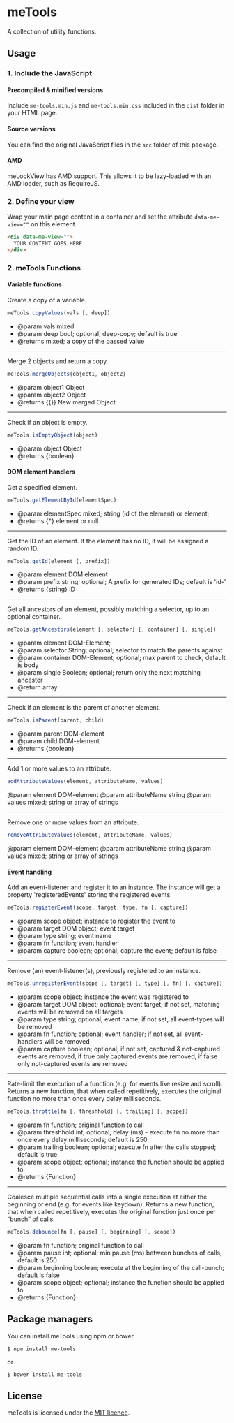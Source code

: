 # meTools #

A collection of utility functions.

## Usage ##

### 1. Include the JavaScript ###
#### Precompiled & minified versions ####
Include `me-tools.min.js` and `me-tools.min.css` included in the `dist` folder in your HTML page.

#### Source versions ####
You can find the original JavaScript files in the `src` folder of this package.

#### AMD ####
meLockView has AMD support. This allows it to be lazy-loaded with an AMD loader, such as RequireJS.

### 2. Define your view ###
Wrap your main page content in a container and set the attribute `data-me-view=""` on this element.

```html
<div data-me-view="">
  YOUR CONTENT GOES HERE
</div>
```

### 2. meTools Functions ###
#### Variable functions ####

Create a copy of a variable.

```javascript
meTools.copyValues(vals [, deep])
```

* @param vals mixed
* @param deep bool; optional; deep-copy; default is true
* @returns mixed; a copy of the passed value
 
---

Merge 2 objects and return a copy.

```javascript
meTools.mergeObjects(object1, object2)
``` 

* @param object1 Object
* @param object2 Object
* @returns {{}} New merged Object

---

Check if an object is empty.

```javascript
meTools.isEmptyObject(object)
```

* @param object Object
* @returns {boolean}

#### DOM element handlers ####

Get a specified element.

```javascript
meTools.getElementById(elementSpec)
```

* @param elementSpec mixed; string (id of the element) or element;
* @returns {*} element or null

---

Get the ID of an element. If the element has no ID, it will be assigned a random ID.

```javascript
meTools.getId(element [, prefix])
```

* @param element DOM element
* @param prefix string; optional; A prefix for generated IDs; default is 'id-'
* @returns {string} ID

---

Get all ancestors of an element, possibly matching a selector, up to an optional container.
 
```javascript
meTools.getAncestors(element [, selector] [, container] [, single])
```
 
* @param element DOM-Element;
* @param selector String; optional; selector to match the parents against
* @param container DOM-Element; optional; max parent to check; default is body
* @param single Boolean; optional; return only the next matching ancestor
* @return array

---

Check if an element is the parent of another element.

```javascript
meTools.isParent(parent, child)
```

* @param parent DOM-element
* @param child DOM-element
* @returns {boolean}

---

Add 1 or more values to an attribute.

```javascript
addAttributeValues(element, attributeName, values)
```

@param element DOM-element
@param attributeName string
@param values mixed; string or array of strings

---

Remove one or more values from an attribute.

```javascript
removeAttributeValues(element, attributeName, values)
```

@param element DOM-element
@param attributeName string
@param values mixed; string or array of strings


#### Event handling ####

Add an event-listener and register it to an instance.
The instance will get a property 'registeredEvents' storing the registered events.

```javascript
meTools.registerEvent(scope, target, type, fn [, capture])
```

* @param scope object; instance to register the event to
* @param target DOM object; event target
* @param type string; event name
* @param fn function; event handler
* @param capture boolean; optional; capture the event; default is false

___

Remove (an) event-listener(s), previously registered to an instance.

```javascript
meTools.unregisterEvent(scope [, target] [, type] [, fn] [, capture])
```

* @param scope object; instance the event was registered to
* @param target DOM object; optional; event target; if not set, matching events will be removed on all targets
* @param type string; optional; event name; if not set, all event-types will be removed
* @param fn function; optional; event handler; if not set, all event-handlers will be removed
* @param capture boolean; optional; if not set, captured & not-captured events are removed, if true only captured events are removed, if false only not-captured events are removed
         
___

Rate-limit the execution of a function (e.g. for events like resize and scroll).
Returns a new function, that when called repetitively, executes the original function no more than once every delay milliseconds.

```javascript
meTools.throttle(fn [, threshhold] [, trailing] [, scope])
```

* @param fn function; original function to call
* @param threshhold int; optional; delay (ms) - execute fn no more than once every delay milliseconds; default is 250
* @param trailing boolean; optional; execute fn after the calls stopped; default is true
* @param scope object; optional; instance the function should be applied to
* @returns {Function}

___

Coalesce multiple sequential calls into a single execution at either the beginning or end (e.g. for events like keydown).
Returns a new function, that when called repetitively, executes the original function just once per “bunch” of calls.

```javascript
meTools.debounce(fn [, pause] [, beginning] [, scope])
```

* @param fn function; original function to call
* @param pause int; optional; min pause (ms) between bunches of calls; default is 250
* @param beginning boolean; execute at the beginning of the call-bunch; default is false
* @param scope object; optional; instance the function should be applied to
* @returns {Function}

## Package managers ##
You can install meTools using npm or bower.

```
$ npm install me-tools
```

or

```
$ bower install me-tools
```

## License ##
meTools is licensed under the [MIT licence](https://opensource.org/licenses/MIT).